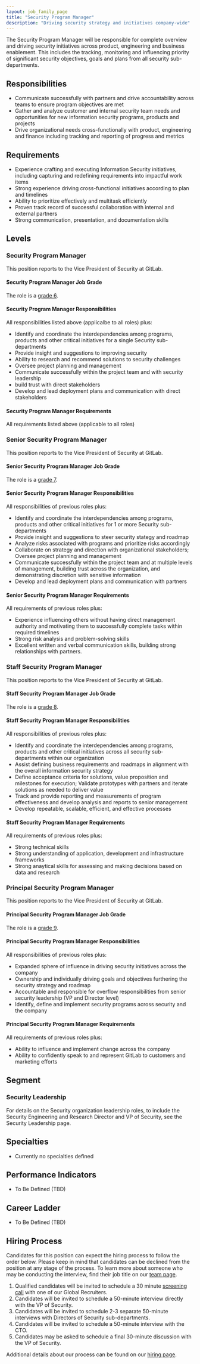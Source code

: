 ```yaml
---
layout: job_family_page
title: "Security Program Manager"
description: "Driving security strategy and initiatives company-wide"
---
```


The Security Program Manager will be responsible for complete overview and driving security initiatives across product, engineering and business enablement.  This includes the tracking, monitoring and influencing priority of significant security objectives, goals and plans from all security sub-departments.

## Responsibilities
* Communicate successfully with partners and drive accountability across teams to ensure program objectives are met
* Gather and analyze customer and internal security team needs and opportunities for new information security programs, products and projects
* Drive organizational needs cross-functionally with product, engineering and finance including tracking and reporting of progress and metrics

## Requirements
* Experience crafting and executing Information Security initiatives, including capturing and redefining requirements into impactful work items
* Strong experience driving cross-functional initiatives according to plan and timelines
* Ability to prioritize effectively and multitask efficiently
* Proven track record of successful collaboration with internal and external partners
* Strong communication, presentation, and documentation skills

## Levels

### Security Program Manager
This position reports to the Vice President of Security at GitLab.

#### Security Program Manager Job Grade
The role is a [grade 6](/handbook/total-rewards/compensation/compensation-calculator/#gitlab-job-grades).

#### Security Program Manager Responsibilities
All responsibilities listed above (applicalbe to all roles) plus:
* Identify and coordinate the interdependencies among programs, products and other critical initiatives for a single Security sub-departments
* Provide insight and suggestions to improving security
* Ability to research and recommend solutions to security challenges
* Oversee project planning and management
* Communicate successfully within the project team and with security leadership
* build trust with direct stakeholders
* Develop and lead deployment plans and communication with direct stakeholders

#### Security Program Manager Requirements
All requirements listed above (applicable to all roles)

### Senior Security Program Manager
This position reports to the Vice President of Security at GitLab.

#### Senior Security Program Manager Job Grade
The role is a [grade 7](/handbook/total-rewards/compensation/compensation-calculator/#gitlab-job-grades).

#### Senior Security Program Manager Responsibilities
All responsibilities of previous roles plus:
* Identify and coordinate the interdependencies among programs, products and other critical initiatives for 1 or more Security sub-departments
* Provide insight and suggestions to steer security stategy and roadmap
* Analyze risks associated with programs and prioritize risks accordingly
* Collaborate on strategy and direction with organizational stakeholders; Oversee project planning and management
* Communicate successfully within the project team and at multiple levels of management, building trust across the organization, and demonstrating discretion with sensitive information
* Develop and lead deployment plans and communication with partners

#### Senior Security Program Manager Requirements
All requirements of previous roles plus:
* Experience influencing others without having direct management authority and motivating them to successfully complete tasks within required timelines
* Strong risk analysis and problem-solving skills
* Excellent written and verbal communication skills, building strong relationships with partners.

### Staff Security Program Manager
This position reports to the Vice President of Security at GitLab.

#### Staff Security Program Manager Job Grade
The role is a [grade 8](/handbook/total-rewards/compensation/compensation-calculator/#gitlab-job-grades).

#### Staff Security Program Manager Responsibilities
All responsibilities of previous roles plus:
* Identify and coordinate the interdependencies among programs, products and other critical initiatives across all security sub-departments within our organization
* Assist defining business requirements and roadmaps in alignment with the overall information security strategy
* Define acceptance criteria for solutions, value proposition and milestones for execution; Validate prototypes with partners and iterate solutions as needed to deliver value
* Track and provide reporting and measurements of program effectiveness and develop analysis and reports to senior management
* Develop repeatable, scalable, efficient, and effective processes

#### Staff Security Program Manager Requirements
All requirements of previous roles plus:
* Strong technical skills
* Strong understanding of application, development and infrastructure frameworks
* Strong anaytical skills for assessing and making decisions based on data and research

### Principal Security Program Manager
This position reports to the Vice President of Security at GitLab.

#### Principal Security Program Manager Job Grade
The role is a [grade 9](/handbook/total-rewards/compensation/compensation-calculator/#gitlab-job-grades).

#### Principal Security Program Manager Responsibilities
All responsibilities of previous roles plus:
* Expanded sphere of influence in driving security initiatives across the company
* Ownership and individually driving goals and objectives furthering the security strategy and roadmap
* Accountable and responsible for overflow responsibilities from senior security leadership (VP and Director level)
* Identify, define and implement security programs across security and the company

#### Principal Security Program Manager Requirements
All requirements of previous roles plus:
* Ability to influence and implement change across the company
* Ability to confidently speak to and represent GitLab to customers and marketing efforts


## Segment
### Security Leadership
For details on the Security organization leadership roles, to include the Security Engineering and Research Director and VP of Security, see the Security Leadership page.

## Specialties
* Currently no specialties defined

## Performance Indicators
* To Be Defined (TBD)

## Career Ladder
* To Be Defined (TBD)

## Hiring Process
Candidates for this position can expect the hiring process to follow the order below. Please keep in mind that candidates can be declined from the position at any stage of the process. To learn more about someone who may be conducting the interview, find their job title on our [team page](/company/team/).
1. Qualified candidates will be invited to schedule a 30 minute [screening call](/handbook/hiring/interviewing/#screening-call) with one of our Global Recruiters.
1. Candidates will be invited to schedule a 50-minute interview directly with the VP of Security.
1. Candidates will be invited to schedule 2-3 separate 50-minute interviews with Directors of Security sub-departments.
1. Candidates will be invited to schedule a 50-minute interview with the CTO.
1. Candidates may be asked to schedule a final 30-minute discussion with the VP of Security.

Additional details about our process can be found on our [hiring page](/handbook/hiring/).

